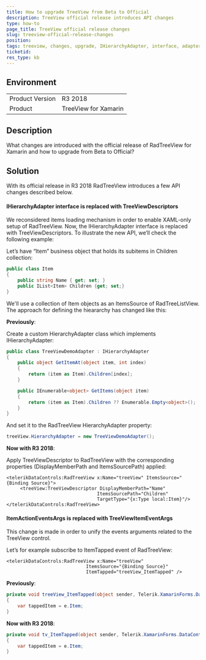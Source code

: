 ```yaml
---
title: How to upgrade TreeView from Beta to Official
description: TreeView official release introduces API changes
type: how-to
page_title: TreeView official release changes
slug: treeview-official-release-changes
position: 
tags: treeview, changes, upgrade, IHierarchyAdapter, interface, adapter, how-to, Beta, official, release, API, Xamarin, XamarinForms
ticketid: 
res_type: kb
---
```


## Environment
<table>
	<tr>
		<td>Product Version</td>
		<td>R3 2018</td>
	</tr>
	<tr>
		<td>Product</td>
		<td>TreeView for Xamarin</td>
	</tr>
</table>


## Description

What changes are introduced with the official release of RadTreeView for Xamarin and how to upgrade from Beta to Official?

## Solution

With its official release in R3 2018 RadTreeView introduces a few API changes described below. 

#### IHierarchyAdapter interface is replaced with TreeViewDescriptors

We reconsidered items loading mechanism in order to enable XAML-only setup of RadTreeView. Now, the IHierarchyAdapter interface is replaced with TreeViewDescriptors. To illustrate the new API, we’ll check the following example:

Let’s have “Item” business object that holds its subitems in Children collection:

```C#
public class Item 
{
    public string Name { get; set; }
    public IList<Item> Children {get; set;}
}
```

We'll use a collection of Item objects as an ItemsSource of RadTreeListView. The approach for defining the hieararchy has changed like this:

**Previously**:

Create a custom HierarchyAdapter class which implements IHierarchyAdapter:

```C#
public class TreeViewDemoAdapter : IHierarchyAdapter
{
    public object GetItemAt(object item, int index)
    {
        return (item as Item).Children[index];
    }

    public IEnumerable<object> GetItems(object item)
    {
        return (item as Item).Children ?? Enumerable.Empty<object>();
    }
} 
```

And set it to the RadTreeView  HierarchyAdapter property:

```C#
treeView.HierarchyAdapter = new TreeViewDemoAdapter();
```

**Now with R3 2018**:

Apply TreeViewDescriptor to RadTreeView with the corresponding properties (DisplayMemberPath and ItemsSourcePath) applied:

```XAML
<telerikDataControls:RadTreeView x:Name="treeView" ItemsSource="{Binding Source}">
     <treeView:TreeViewDescriptor DisplayMemberPath="Name"
								 ItemsSourcePath="Children"
								 TargetType="{x:Type local:Item}"/>
</telerikDataControls:RadTreeView>
```

#### ItemActionEventsArgs is replaced with TreeViewItemEventArgs

This change is made in order to unify the events arguments related to the TreeView control.

Let’s for example subscribe to ItemTapped event of RadTreeView:

```XAML
<telerikDataControls:RadTreeView x:Name="treeView" 
							 ItemsSource="{Binding Source}" 
							 ItemTapped="treeView_ItemTapped" />
```

**Previously**:

```C#
private void treeView_ItemTapped(object sender, Telerik.XamarinForms.DataControls.TreeView.ItemActionEventArgs e)
{
	var tappedItem = e.Item;
}
```

**Now with R3 2018**:

```C#
private void tv_ItemTapped(object sender, Telerik.XamarinForms.DataControls.TreeView.TreeViewItemEventArgs e)
{
	var tappedItem = e.Item;
}
```
